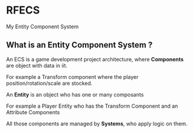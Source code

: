 # RFECS

My Entity Component System

## What is an Entity Component System ?

An ECS is a game development project architecture, where **Components** are object
with data in iit.

For example a Transform component where the player position/rotation/scale are stocked.

An **Entity** is an object who has one or many composants

For example a Player Entity who has the Transform Component and an Attribute Components

All those components are managed by **Systems**, who apply logic on them.
